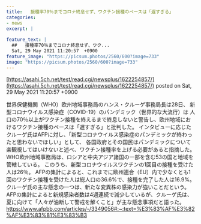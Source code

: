 ```yaml
---
title:   接種率70％までコロナ終息せず、ワクチン接種のペースは「遅すぎる」  
categories:
- news
excerpt: |
  
feature_text: |
  ##   接種率70％までコロナ終息せず、ワク...
  Sat, 29 May 2021 11:20:57  +0900
feature_image: "https://picsum.photos/2560/600?image=733"
image: "https://picsum.photos/2560/600?image=733"
---
```


[https://asahi.5ch.net/test/read.cgi/newsplus/1622254857/](https://asahi.5ch.net/test/read.cgi/newsplus/1622254857/)
posted on Sat, 29 May 2021 11:20:57  +0900

<!--more-->

世界保健機関（WHO）欧州地域事務局のハンス・クルーゲ事務局長は28日、 新型コロナウイルス感染症（COVID-19）のパンデミック（世界的な大流行）は 人口の70％以上がワクチン接種を終えるまで終息しないと警告し、欧州地域におけるワクチン接種のペースは「遅すぎる」と批判した。 インタビューに応じたクルーゲ氏はAFPに対し、「新型コロナウイルス感染症のパンデミックが終わったと思わないでほしい」として、 各国政府とその国民はパンデミックについて楽観視してはいけないと述べ、ワクチン接種率を上げる必要があると指摘した。 WHO欧州地域事務局は、ロシアと中央アジア諸国の一部を含む53の国と地域を管轄している。 このうち、新型コロナウイルスワクチンの1回目の接種を受けた人は26％。 AFPの集計によると、これまでに欧州連合（EU）内で少なくとも1回のワクチン接種を受けた人は総人口の36.6%で、接種を完了した人は16.9%。 クルーゲ氏の主な懸念の一つは、新たな変異株の感染力が強いことだという。 AFPの集計によると新規感染者数は4週連続で減少しているが、クルーゲ氏は、夏に向けて「人々が油断して警戒を解くこと」が主な懸念事項だと語った。 https://www.afpbb.com/articles/-/3349056#:~:text=%E3%83%AF%E3%82%AF%E3%83%81%E3%83%B3
